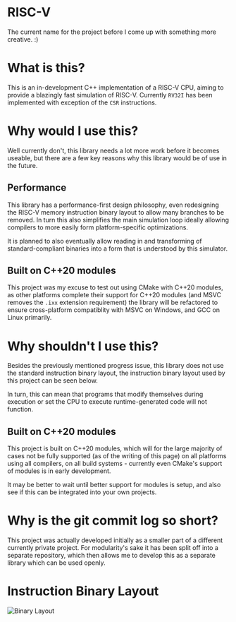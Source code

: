 # RISC-V
The current name for the project before I come up with something more creative. :)

# What is this?
This is an in-development C++ implementation of a RISC-V CPU, aiming to provide
a blazingly fast simulation of RISC-V.
Currently `RV32I` has been implemented with exception of the `CSR` instructions.

# Why would I use this?
Well currently don't, this library needs a lot more work before it becomes useable,
but there are a few key reasons why this library would be of use in the future.

## Performance
This library has a performance-first design philosophy, even redesigning the
RISC-V memory instruction binary layout to allow many branches to be removed.
In turn this also simplifies the main simulation loop ideally allowing compilers
to more easily form platform-specific optimizations.

It is planned to also eventually allow reading in and transforming of
standard-compliant binaries into a form that is understood by this simulator.

## Built on C++20 modules
This project was my excuse to test out using CMake with C++20 modules,
as other platforms complete their support for C++20 modules
(and MSVC removes the `.ixx` extension requirement) the library will be
refactored to ensure cross-platform compatiblity with
MSVC on Windows, and GCC on Linux primarily.

# Why shouldn't I use this?
Besides the previously mentioned progress issue, this library does not use the
standard instruction binary layout, the instruction binary layout used by this
project can be seen below.

In turn, this can mean that programs that modify themselves during
execution or set the CPU to execute runtime-generated code will not function.

## Built on C++20 modules
This project is built on C++20 modules, which will for the large majority of
cases not be fully supported (as of the writing of this page) on all platforms
using all compilers, on all build systems - currently even CMake's support of
modules is in early development.

It may be better to wait until better support for modules is setup, and also
see if this can be integrated into your own projects.

# Why is the git commit log so short?
This project was actually developed initially as a smaller part of a different
currently private project.
For modularity's sake it has been split off into a separate repository,
which then allows me to develop this as a separate library which can be used
openly.

# Instruction Binary Layout
![Binary Layout](https://ovi.sh/riscv_mem.png)
